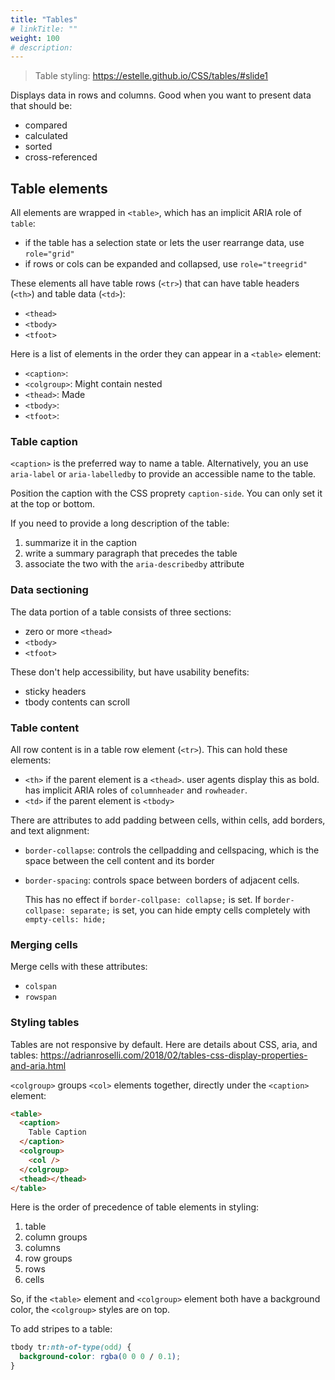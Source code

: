 ```yaml
---
title: "Tables"
# linkTitle: ""
weight: 100
# description:
---
```


> Table styling: https://estelle.github.io/CSS/tables/#slide1

Displays data in rows and columns. Good when you want to present data that should be:

- compared
- calculated
- sorted
- cross-referenced

## Table elements

All elements are wrapped in `<table>`, which has an implicit ARIA role of `table`:

- if the table has a selection state or lets the user rearrange data, use `role="grid"`
- if rows or cols can be expanded and collapsed, use `role="treegrid"`

These elements all have table rows (`<tr>`) that can have table headers (`<th>`) and table data (`<td>`):

- `<thead>`
- `<tbody>`
- `<tfoot>`

Here is a list of elements in the order they can appear in a `<table>` element:

- `<caption>`:
- `<colgroup>`: Might contain nested
- `<thead>`: Made
- `<tbody>`:
- `<tfoot>`:

### Table caption

`<caption>` is the preferred way to name a table. Alternatively, you an use `aria-label` or `aria-labelledby` to provide an accessible name to the table.

Position the caption with the CSS proprety `caption-side`. You can only set it at the top or bottom.

If you need to provide a long description of the table:

1. summarize it in the caption
2. write a summary paragraph that precedes the table
3. associate the two with the `aria-describedby` attribute

### Data sectioning

The data portion of a table consists of three sections:

- zero or more `<thead>`
- `<tbody>`
- `<tfoot>`

These don't help accessibility, but have usability benefits:

- sticky headers
- tbody contents can scroll

### Table content

All row content is in a table row element (`<tr>`). This can hold these elements:

- `<th>` if the parent element is a `<thead>`. user agents display this as bold. has implicit ARIA roles of `columnheader` and `rowheader`.
- `<td>` if the parent element is `<tbody>`

There are attributes to add padding between cells, within cells, add borders, and text alignment:

- `border-collapse`: controls the cellpadding and cellspacing, which is the space between the cell content and its border
- `border-spacing`: controls space between borders of adjacent cells.

  This has no effect if `border-collpase: collapse;` is set. If `border-collpase: separate;` is set, you can hide empty cells completely with `empty-cells: hide;`

### Merging cells

Merge cells with these attributes:

- `colspan`
- `rowspan`

### Styling tables

Tables are not responsive by default. Here are details about CSS, aria, and tables: https://adrianroselli.com/2018/02/tables-css-display-properties-and-aria.html

`<colgroup>` groups `<col>` elements together, directly under the `<caption>` element:

```html
<table>
  <caption>
    Table Caption
  </caption>
  <colgroup>
    <col />
  </colgroup>
  <thead></thead>
</table>
```

Here is the order of precedence of table elements in styling:

1. table
2. column groups
3. columns
4. row groups
5. rows
6. cells

So, if the `<table>` element and `<colgroup>` element both have a background color, the `<colgroup>` styles are on top.

To add stripes to a table:

```css
tbody tr:nth-of-type(odd) {
  background-color: rgba(0 0 0 / 0.1);
}
```
